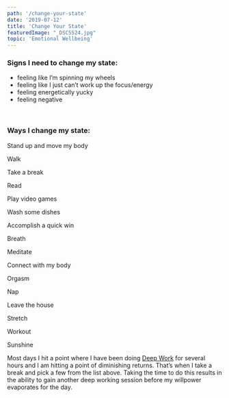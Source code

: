 ```yaml
---
path: '/change-your-state'
date: '2019-07-12'
title: 'Change Your State'
featuredImage: "_DSC5524.jpg"
topic: 'Emotional Wellbeing'
---
```


### Signs I need to change my state:
- feeling like I’m spinning my wheels
- feeling like I just can’t work up the focus/energy
- feeling energetically yucky
- feeling negative

<br />

### Ways I change my state:

Stand up and move my body

Walk

Take a break

Read

Play video games

Wash some dishes

Accomplish a quick win

Breath

Meditate

Connect with my body

Orgasm

Nap

Leave the house

Stretch

Workout

Sunshine

Most days I hit a point where I have been doing [Deep Work](http://www.calnewport.com/books/deep-work/) for several hours and I am hitting a point of diminishing returns.  That’s when I take a break and pick a few from the list above.  Taking the time to do this results in the ability to gain another deep working session before my willpower evaporates for the day.